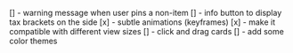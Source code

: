 [] - warning message when user pins a non-item
[] - info button to display tax brackets on the side
[x] - subtle animations (keyframes)
[x] - make it compatible with different view sizes
[] - click and drag cards 
[] - add some color themes